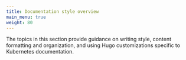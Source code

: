 ```yaml
---
title: Documentation style overview
main_menu: true
weight: 80
---
```


The topics in this section provide guidance on writing style, content formatting
and organization, and using Hugo customizations specific to Kubernetes
documentation.